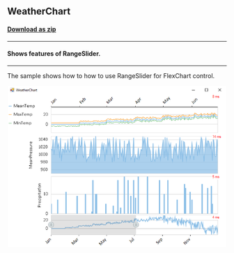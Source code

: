 ## WeatherChart
#### [Download as zip](https://grapecity.github.io/DownGit/#/home?url=https://github.com/GrapeCity/ComponentOne-WinForms-Samples/tree/master/Next\FlexChart\CS\WeatherChart)
____
#### Shows features of RangeSlider.
____
The sample shows how to how to use RangeSlider for FlexChart control.

![screenshot](screenshot.png)
